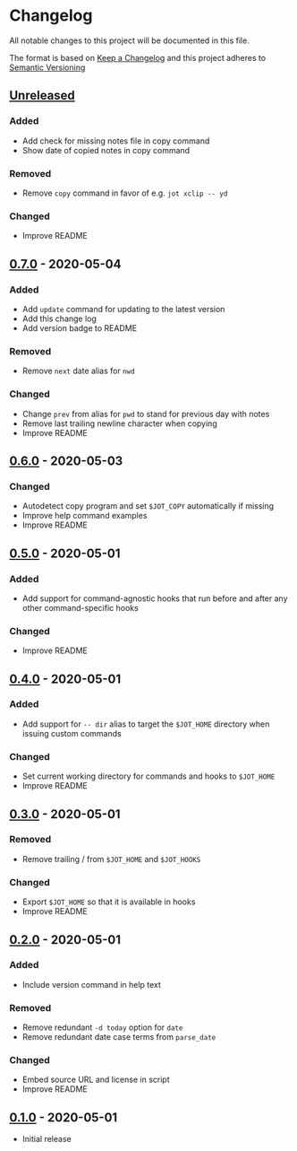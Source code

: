 # Changelog

All notable changes to this project will be documented in this file.

The format is based on [Keep a Changelog][] and this project adheres to
[Semantic Versioning][]

[Keep a Changelog]: https://keepachangelog.com/en/1.0.0/
[Semantic Versioning]: https://semver.org/spec/v2.0.0.html

## [Unreleased][]

### Added

- Add check for missing notes file in copy command
- Show date of copied notes in copy command

### Removed

- Remove `copy` command in favor of e.g. `jot xclip -- yd`

### Changed

- Improve README

## [0.7.0][] - 2020-05-04

### Added

- Add `update` command for updating to the latest version
- Add this change log
- Add version badge to README

### Removed

- Remove `next` date alias for `nwd`

### Changed

- Change `prev` from alias for `pwd` to stand for previous day with notes
- Remove last trailing newline character when copying
- Improve README

## [0.6.0][] - 2020-05-03

### Changed

- Autodetect copy program and set `$JOT_COPY` automatically if missing
- Improve help command examples
- Improve README

## [0.5.0][] - 2020-05-01

### Added

- Add support for command-agnostic hooks that run before and after any other command-specific hooks

### Changed

- Improve README

## [0.4.0][] - 2020-05-01

### Added

- Add support for `-- dir` alias to target the `$JOT_HOME` directory when issuing custom commands

### Changed

- Set current working directory for commands and hooks to `$JOT_HOME`
- Improve README

## [0.3.0][] - 2020-05-01

### Removed

- Remove trailing / from `$JOT_HOME` and `$JOT_HOOKS`

### Changed

- Export `$JOT_HOME` so that it is available in hooks
- Improve README

## [0.2.0][] - 2020-05-01

### Added

- Include version command in help text

### Removed

- Remove redundant `-d today` option for `date`
- Remove redundant date case terms from `parse_date`

### Changed

- Embed source URL and license in script
- Improve README

## [0.1.0][] - 2020-05-01

- Initial release

[Unreleased]: https://github.com/agorf/jot/compare/0.7.0...HEAD
[0.7.0]: https://github.com/agorf/jot/compare/0.6.0...0.7.0
[0.6.0]: https://github.com/agorf/jot/compare/0.5.0...0.6.0
[0.5.0]: https://github.com/agorf/jot/compare/0.4.0...0.5.0
[0.4.0]: https://github.com/agorf/jot/compare/0.3.0...0.4.0
[0.3.0]: https://github.com/agorf/jot/compare/0.2.0...0.3.0
[0.2.0]: https://github.com/agorf/jot/compare/0.1.0...0.2.0
[0.1.0]: https://github.com/agorf/jot/releases/tag/0.1.0
